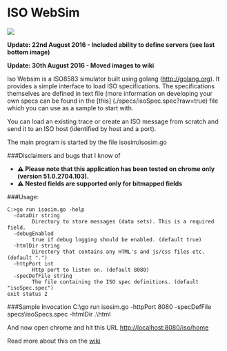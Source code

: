 # ISO WebSim

![](../docs/images/home.png)

**Update: 22nd August 2016 - Included ability to define servers (see last bottom image)**

**Update: 30th August 2016 - Moved images to wiki**

Iso Websim is a ISO8583 simulator built using golang (http://golang.org). It provides a simple interface to load ISO specifications. 
The specifications themselves are defined in text file (more information on developing your own specs can be found in the [this] (./specs/isoSpec.spec?raw=true) file which you can use as a  sample to start with.

You can load an existing trace or create an ISO message from scratch and send it to an ISO host (identified by host and a port). 



The main program is started by the file isosim/isosim.go

###Disclaimers and bugs that I know of 
* __:warning: Please note that this application has been tested on chrome only (version 51.0.2704.103).__
* __:warning: Nested fields are supported only for bitmapped fields__

###Usage: 
```
C:>go run isosim.go -help
  -dataDir string
        Directory to store messages (data sets). This is a required field.
  -debugEnabled
        true if debug logging should be enabled. (default true)
  -htmlDir string
        Directory that contains any HTML's and js/css files etc. (default ".")
  -httpPort int
        Http port to listen on. (default 8080)
  -specDefFile string
        The file containing the ISO spec definitions. (default "isoSpec.spec")
exit status 2
```

###Sample Invocation 
C:\go run isosim.go -httpPort 8080 -specDefFile specs\isoSpecs.spec -htmlDir .\html 

And now open chrome and hit this URL [http://localhost:8080/iso/home](http://localhost:8080/iso/home)

Read more about this on the [wiki](https://github.com/rkbalgi/isosim/wiki)



